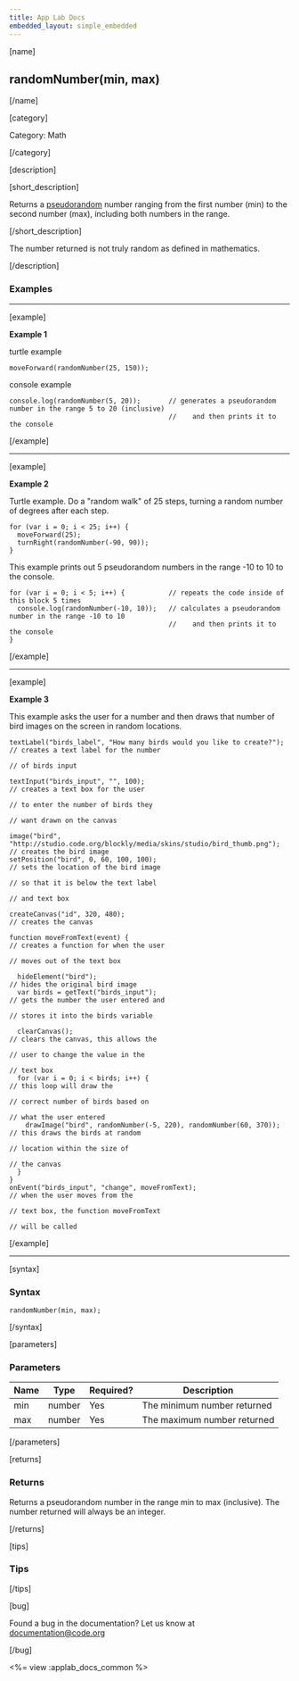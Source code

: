 ```yaml
---
title: App Lab Docs
embedded_layout: simple_embedded
---
```


[name]

## randomNumber(min, max)

[/name]


[category]

Category: Math

[/category]

[description]

[short_description]

Returns a [pseudorandom](http://en.wikipedia.org/wiki/Pseudorandom_number_generator) number ranging from the first number (min) to the second number (max), including both numbers in the range.

[/short_description]

The number returned is not truly random as defined in mathematics.

[/description]

### Examples
____________________________________________________

[example]

**Example 1**

turtle example

```
moveForward(randomNumber(25, 150));
```

console example

```
console.log(randomNumber(5, 20));       // generates a pseudorandom number in the range 5 to 20 (inclusive)
                                        //    and then prints it to the console
```

[/example]

____________________________________________________

[example]

**Example 2**

Turtle example.  Do a "random walk" of 25 steps, turning a random number of degrees after each step.

```
for (var i = 0; i < 25; i++) {
  moveForward(25);
  turnRight(randomNumber(-90, 90));
}
```

This example prints out 5 pseudorandom numbers in the range -10 to 10 to the console.


```
for (var i = 0; i < 5; i++) {           // repeats the code inside of this block 5 times
  console.log(randomNumber(-10, 10));   // calculates a pseudorandom number in the range -10 to 10
                                        //    and then prints it to the console
}
```

[/example]

____________________________________________________

[example]

**Example 3**

This example asks the user for a number and then draws that number of bird images on the screen in random locations.


```
textLabel("birds_label", "How many birds would you like to create?"); // creates a text label for the number
                                                                      // of birds input

textInput("birds_input", "", 100);                                    // creates a text box for the user
                                                                      // to enter the number of birds they
                                                                      // want drawn on the canvas

image("bird", "http://studio.code.org/blockly/media/skins/studio/bird_thumb.png");  // creates the bird image
setPosition("bird", 0, 60, 100, 100);                                 // sets the location of the bird image
                                                                      // so that it is below the text label
                                                                      // and text box

createCanvas("id", 320, 480);                                         // creates the canvas

function moveFromText(event) {                                        // creates a function for when the user
                                                                      // moves out of the text box

  hideElement("bird");                                                // hides the original bird image
  var birds = getText("birds_input");                                 // gets the number the user entered and
                                                                      // stores it into the birds variable

  clearCanvas();                                                      // clears the canvas, this allows the
                                                                      // user to change the value in the
                                                                      // text box
  for (var i = 0; i < birds; i++) {                                   // this loop will draw the
                                                                      // correct number of birds based on
                                                                      // what the user entered
    drawImage("bird", randomNumber(-5, 220), randomNumber(60, 370));  // this draws the birds at random
                                                                      // location within the size of
                                                                      // the canvas
  }
}
onEvent("birds_input", "change", moveFromText);                       // when the user moves from the
                                                                      // text box, the function moveFromText
                                                                      // will be called
```


[/example]

____________________________________________________

[syntax]

### Syntax

```
randomNumber(min, max);
```

[/syntax]

[parameters]

### Parameters

| Name  | Type | Required? | Description |
|-----------------|------|-----------|-------------|
| min | number | Yes | The minimum number returned  |
| max | number | Yes | The maximum number returned  |


[/parameters]

[returns]

### Returns
Returns a pseudorandom number in the range min to max (inclusive). The number returned will always be an integer.

[/returns]

[tips]

### Tips


[/tips]

[bug]

Found a bug in the documentation? Let us know at documentation@code.org

[/bug]

<%= view :applab_docs_common %>
